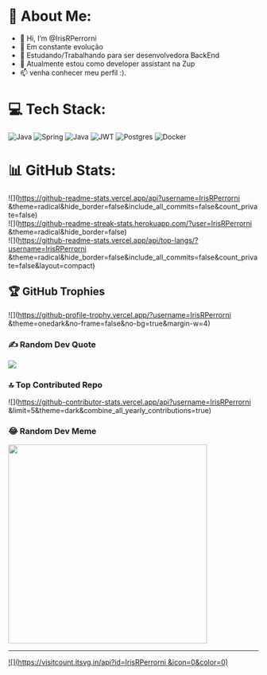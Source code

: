 
# 💫 About Me:
- 👋 Hi, I’m @IrisRPerrorni
- 👀 Em constante evolução
- 🌱 Estudando/Trabalhando para ser desenvolvedora BackEnd
- 💞️  Atualmente estou como developer assistant na Zup 
- 📫 venha conhecer meu perfil :).

# 💻 Tech Stack:
![Java](https://img.shields.io/badge/java-%23ED8B00.svg?style=for-the-badge&logo=openjdk&logoColor=white) ![Spring](https://img.shields.io/badge/spring-%236DB33F.svg?style=for-the-badge&logo=spring&logoColor=white) ![Java](https://img.shields.io/badge/java-%23ED8B00.svg?style=for-the-badge&logo=openjdk&logoColor=white) ![JWT](https://img.shields.io/badge/JWT-black?style=for-the-badge&logo=JSON%20web%20tokens) ![Postgres](https://img.shields.io/badge/postgres-%23316192.svg?style=for-the-badge&logo=postgresql&logoColor=white) ![Docker](https://img.shields.io/badge/docker-%230db7ed.svg?style=for-the-badge&logo=docker&logoColor=white)
# 📊 GitHub Stats:
![](https://github-readme-stats.vercel.app/api?username=IrisRPerrorni &theme=radical&hide_border=false&include_all_commits=false&count_private=false)<br/>
![](https://github-readme-streak-stats.herokuapp.com/?user=IrisRPerrorni &theme=radical&hide_border=false)<br/>
![](https://github-readme-stats.vercel.app/api/top-langs/?username=IrisRPerrorni &theme=radical&hide_border=false&include_all_commits=false&count_private=false&layout=compact)

## 🏆 GitHub Trophies
![](https://github-profile-trophy.vercel.app/?username=IrisRPerrorni &theme=onedark&no-frame=false&no-bg=true&margin-w=4)

### ✍️ Random Dev Quote
![](https://quotes-github-readme.vercel.app/api?type=horizontal&theme=radical)

### 🔝 Top Contributed Repo
![](https://github-contributor-stats.vercel.app/api?username=IrisRPerrorni &limit=5&theme=dark&combine_all_yearly_contributions=true)

### 😂 Random Dev Meme
<img src='https://randommeme-five.vercel.app/' style="height: 400px;"/>

---
[![](https://visitcount.itsvg.in/api?id=IrisRPerrorni &icon=0&color=0)](https://visitcount.itsvg.in)

<!-- Proudly created with GPRM ( https://gprm.itsvg.in ) -->
